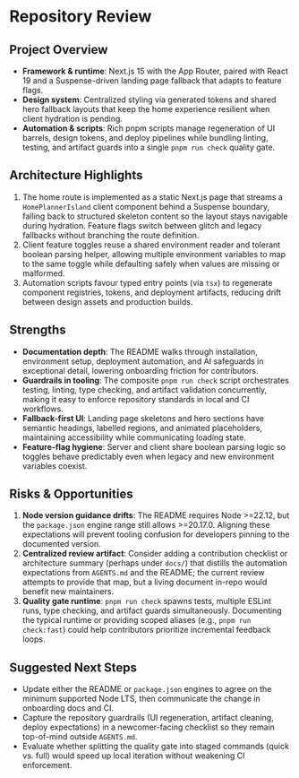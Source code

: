 # Repository Review

## Project Overview
- **Framework & runtime**: Next.js 15 with the App Router, paired with React 19 and a Suspense-driven landing page fallback that adapts to feature flags.
- **Design system**: Centralized styling via generated tokens and shared hero fallback layouts that keep the home experience resilient when client hydration is pending.
- **Automation & scripts**: Rich pnpm scripts manage regeneration of UI barrels, design tokens, and deploy pipelines while bundling linting, testing, and artifact guards into a single `pnpm run check` quality gate.

## Architecture Highlights
1. The home route is implemented as a static Next.js page that streams a `HomePlannerIsland` client component behind a Suspense boundary, falling back to structured skeleton content so the layout stays navigable during hydration. Feature flags switch between glitch and legacy fallbacks without branching the route definition.
2. Client feature toggles reuse a shared environment reader and tolerant boolean parsing helper, allowing multiple environment variables to map to the same toggle while defaulting safely when values are missing or malformed.
3. Automation scripts favour typed entry points (via `tsx`) to regenerate component registries, tokens, and deployment artifacts, reducing drift between design assets and production builds.

## Strengths
- **Documentation depth**: The README walks through installation, environment setup, deployment automation, and AI safeguards in exceptional detail, lowering onboarding friction for contributors.
- **Guardrails in tooling**: The composite `pnpm run check` script orchestrates testing, linting, type checking, and artifact validation concurrently, making it easy to enforce repository standards in local and CI workflows.
- **Fallback-first UI**: Landing page skeletons and hero sections have semantic headings, labelled regions, and animated placeholders, maintaining accessibility while communicating loading state.
- **Feature-flag hygiene**: Server and client share boolean parsing logic so toggles behave predictably even when legacy and new environment variables coexist.

## Risks & Opportunities
1. **Node version guidance drifts**: The README requires Node >=22.12, but the `package.json` engine range still allows >=20.17.0. Aligning these expectations will prevent tooling confusion for developers pinning to the documented version.
2. **Centralized review artifact**: Consider adding a contribution checklist or architecture summary (perhaps under `docs/`) that distills the automation expectations from `AGENTS.md` and the README; the current review attempts to provide that map, but a living document in-repo would benefit new maintainers.
3. **Quality gate runtime**: `pnpm run check` spawns tests, multiple ESLint runs, type checking, and artifact guards simultaneously. Documenting the typical runtime or providing scoped aliases (e.g., `pnpm run check:fast`) could help contributors prioritize incremental feedback loops.

## Suggested Next Steps
- Update either the README or `package.json` engines to agree on the minimum supported Node LTS, then communicate the change in onboarding docs and CI.
- Capture the repository guardrails (UI regeneration, artifact cleaning, deploy expectations) in a newcomer-facing checklist so they remain top-of-mind outside `AGENTS.md`.
- Evaluate whether splitting the quality gate into staged commands (quick vs. full) would speed up local iteration without weakening CI enforcement.

